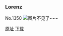 ### Lorenz
No.1350
![图片不见了~~~](https://imgs.xkcd.com/comics/shouldnt_be_hard.png)

[原址](https://xkcd.com//1350) [下载](https://imgs.xkcd.com/comics/shouldnt_be_hard.png)


